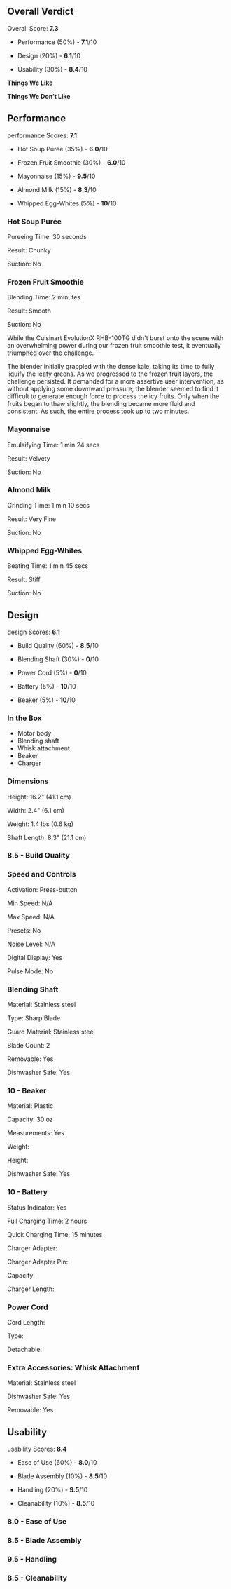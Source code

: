 Overall Verdict
---------------

Overall Score: **7.3**

*   Performance (50%) - **7.1**/10
    
*   Design (20%) - **6.1**/10
    
*   Usability (30%) - **8.4**/10
    

**Things We Like**

**Things We Don’t Like**

Performance
-----------

performance Scores: **7.1**

*   Hot Soup Purée (35%) - **6.0**/10
    
*   Frozen Fruit Smoothie (30%) - **6.0**/10
    
*   Mayonnaise (15%) - **9.5**/10
    
*   Almond Milk (15%) - **8.3**/10
    
*   Whipped Egg-Whites (5%) - **10**/10
    

### Hot Soup Purée

Pureeing Time: 30 seconds

Result: Chunky

Suction: No

### Frozen Fruit Smoothie

Blending Time: 2 minutes

Result: Smooth

Suction: No

While the Cuisinart EvolutionX RHB-100TG didn't burst onto the scene with an overwhelming power during our frozen fruit smoothie test, it eventually triumphed over the challenge. 

The blender initially grappled with the dense kale, taking its time to fully liquify the leafy greens. As we progressed to the frozen fruit layers, the challenge persisted. It demanded for a more assertive user intervention, as without applying some downward pressure, the blender seemed to find it difficult to generate enough force to process the icy fruits. Only when the fruits began to thaw slightly, the blending became more fluid and consistent. As such, the entire process took up to two minutes.

### Mayonnaise

Emulsifying Time: 1 min 24 secs

Result: Velvety

Suction: No

### Almond Milk

Grinding Time: 1 min 10 secs

Result: Very Fine

Suction: No

### Whipped Egg-Whites

Beating Time: 1 min 45 secs

Result: Stiff

Suction: No

Design
------

design Scores: **6.1**

*   Build Quality (60%) - **8.5**/10
    
*   Blending Shaft (30%) - **0**/10
    
*   Power Cord (5%) - **0**/10
    
*   Battery (5%) - **10**/10
    
*   Beaker (5%) - **10**/10
    

### In the Box

*   Motor body 
*   Blending shaft 
*   Whisk attachment
*   Beaker   
*   Charger

### Dimensions

Height: 16.2" (41.1 cm)

Width: 2.4" (6.1 cm)

Weight: 1.4 lbs (0.6 kg)

Shaft Length: 8.3" (21.1 cm)

### 8.5 - Build Quality

### Speed and Controls

Activation: Press-button

Min Speed: N/A

Max Speed: N/A

Presets: No

Noise Level: N/A

Digital Display: Yes

Pulse Mode: No

### Blending Shaft

Material: Stainless steel

Type: Sharp Blade

Guard Material: Stainless steel

Blade Count: 2

Removable: Yes

Dishwasher Safe: Yes

### 10 - Beaker

Material: Plastic

Capacity: 30 oz

Measurements: Yes

Weight:

Height:

Dishwasher Safe: Yes

### 10 - Battery

Status Indicator: Yes

Full Charging Time: 2 hours

Quick Charging Time: 15 minutes

Charger Adapter:

Charger Adapter Pin:

Capacity:

Charger Length:

### Power Cord

Cord Length:

Type:

Detachable:

### Extra Accessories: Whisk Attachment

Material: Stainless steel

Dishwasher Safe: Yes

Removable: Yes

Usability
---------

usability Scores: **8.4**

*   Ease of Use (60%) - **8.0**/10
    
*   Blade Assembly (10%) - **8.5**/10
    
*   Handling (20%) - **9.5**/10
    
*   Cleanability (10%) - **8.5**/10
    

### 8.0 - Ease of Use

### 8.5 - Blade Assembly

### 9.5 - Handling

### 8.5 - Cleanability